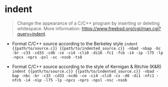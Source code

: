 # indent
> Change the appearance of a C/C++ program by inserting or deleting whitespace.
> More information: <https://www.freebsd.org/cgi/man.cgi?query=indent>.

- Format C/C++ source according to the Berkeley style
`indent {{path/to/source.c}} {{path/to/indented_source.c}} -nbad -nbap -bc -br -c33 -cd33 -cdb -ce -ci4 -cli0 -di16 -fc1 -fcb -i4 -ip -l75 -lp -npcs -nprs -psl -sc -nsob -ts8`

- Format C/C++ source according to the style of Kernigan & Ritchie (K&R)
`indent {{path/to/source.c}} {{path/to/indented_source.c}} -nbad -bap -nbc -br -c33 -cd33 -ncdb -ce -ci4 -cli0 -cs -d0 -di1 -nfc1 -nfcb -i4 -nip -l75 -lp -npcs -nprs -npsl -nsc -nsob`
